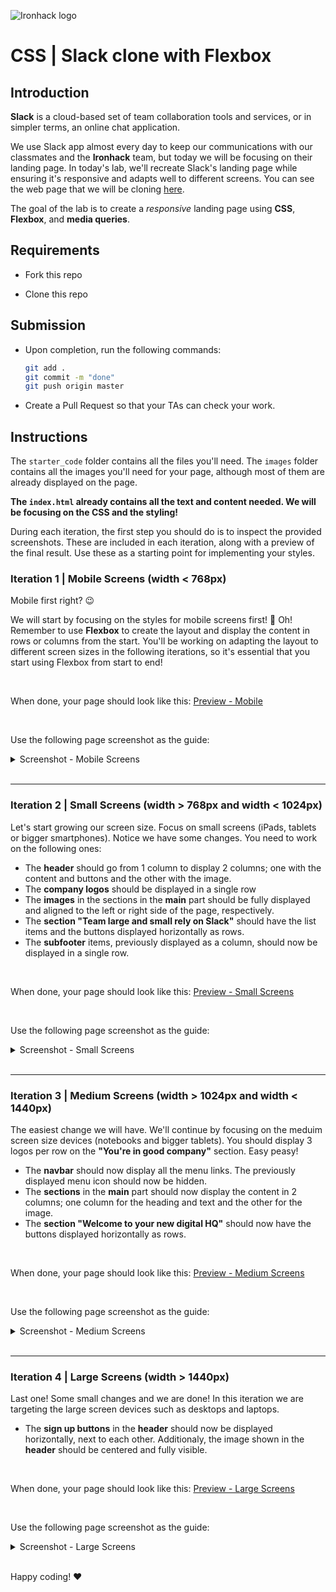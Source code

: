 ![Ironhack logo](https://user-images.githubusercontent.com/23629340/40541063-a07a0a8a-601a-11e8-91b5-2f13e4e6b441.png)

# CSS | Slack clone with Flexbox

## Introduction

**Slack** is a cloud-based set of team collaboration tools and services, or in simpler terms, an online chat application.

We use Slack app almost every day to keep our communications with our classmates and the **Ironhack** team, but today we will be focusing on their landing page. In today's lab, we'll recreate Slack's landing page while ensuring it's responsive and adapts well to different screens. You can see the web page that we will be cloning [here](https://www.figma.com/proto/k77VYVA70WcPYRLvg4QmIf/LAB-CSS-Slack-Clone?node-id=125%3A3&scaling=scale-down-width&page-id=125%3A2&starting-point-node-id=125%3A3&hide-ui=1).



The goal of the lab is to create a *responsive* landing page using **CSS**, **Flexbox**, and **media queries**.




## Requirements

- Fork this repo

- Clone this repo

  

## Submission

- Upon completion, run the following commands:

  ```bash
  git add .
  git commit -m "done"
  git push origin master
  ```

- Create a Pull Request so that your TAs can check your work.



## Instructions

The `starter_code` folder contains all the files you'll need. The `images` folder contains all the images you'll need for your page, although most of them are already displayed on the page.



**The `index.html` already contains all the text and content needed.  We will be focusing on the CSS and the styling!**



During each iteration, the first step you should do is to inspect the provided screenshots. These are included in each iteration, along with a preview of the final result. Use these as a starting point for implementing your styles.



<!--

## Iteration 0 | Introduction to Figma

The first step during every iteration will be to inspect the design files. These were created using Figma are usually handed of to developers by designers. [Figma](https://www.figma.com/) is a web-based UI (User Interface) design tool, used for creating design prototypes for websites and applications.

Figma is great because it allows designers and developers to collaborate on projects while also making it simple to share and preview the web page designs.

When you begin working as a developer, it is very likely that your team will use Figma to handoff the designs of the features you will be asked to create. We're going to assume you've never seen Figma before, so don't worry. The following short videos should get you up to speed:

- [What is Figma?](https://www.youtube.com/watch?v=_d8GG2QZYAM)

- [Figma for Frontend developers [ in 5 minutes ]](https://www.youtube.com/watch?v=hbN9RGcQFNU)

-->



### Iteration 1 | Mobile Screens (width < 768px)

Mobile first right? :wink: 

We will start by focusing on the styles for mobile screens first! 📱 Oh! Remember to use **Flexbox** to create the layout and display the content in rows or columns from the start. You'll be working on adapting the layout to different screen sizes in the following iterations, so it's essential that you start using Flexbox from start to end!



<br>

When done, your page should look like this: [Preview - Mobile](https://www.figma.com/proto/k77VYVA70WcPYRLvg4QmIf/LAB-CSS-Slack-Clone?node-id=68%3A2762&scaling=scale-down&page-id=68%3A2761&starting-point-node-id=68%3A2762&show-proto-sidebar=1&hide-ui=1)



<br>

Use the following page screenshot as the guide:

<details>
  <summary>Screenshot - Mobile Screens</summary>
  <img src="https://education-team-2020.s3.eu-west-1.amazonaws.com/web-dev/m1/lab-flexbox-slack/Home+Page+-+420px.png" />
  <br/>

  [Back to top](#iteration-1--mobile-screens-width--768px)
</details>





<!--

You can inspect the page styles here:

[Figma file - Mobile]()

-->



<br>



----




### Iteration 2 | Small Screens (width > 768px and width < 1024px)

Let's start growing our screen size. Focus on small screens (iPads, tablets or bigger smartphones). Notice we have some changes. You need to work on the following ones: 

- The **header** should go from 1 column to display 2 columns; one with the content and buttons and the other with the image.
- The **company logos** should be displayed in a single row
- The **images** in the sections in the **main** part should be fully displayed and aligned to the left or right side of the page, respectively.
- The **section "Team large and small rely on Slack"** should have the list items and the buttons displayed horizontally as rows.
- The **subfooter** items, previously displayed as a column, should now be displayed in a single row.



<br>

When done, your page should look like this: [Preview - Small Screens](https://www.figma.com/proto/k77VYVA70WcPYRLvg4QmIf/LAB-CSS-Slack-Clone?node-id=49%3A1508&scaling=scale-down&page-id=68%3A2976&starting-point-node-id=49%3A1508&hide-ui=1)



<br>

Use the following page screenshot as the guide:

<details>
  <summary>Screenshot - Small Screens</summary>
  <img src="https://education-team-2020.s3.eu-west-1.amazonaws.com/web-dev/m1/lab-flexbox-slack/Home+Page+-+768px.png" />
  <br/>

  [Back to top](#iteration-2--small-screens-width--768px-and-width--1024px)
</details>



<!--

You can inspect the page styles here:

[Figma file - Small Screens]()

-->





<br>



----



### Iteration 3 | Medium Screens (width > 1024px and width < 1440px)

The easiest change we will have. We'll continue by focusing on the meduim screen size devices (notebooks and bigger tablets). You should display 3 logos per row on the **"You're in good company"** section. Easy peasy!



- The **navbar** should now display all the menu links. The previously displayed menu icon should now be hidden.
- The **sections** in the **main** part should now display the content in 2 columns; one column for the heading and text and the other for the image.
- The **section "Welcome to your new digital HQ"** should now have the buttons displayed horizontally as rows.



<br>

When done, your page should look like this: [Preview - Medium Screens](https://www.figma.com/proto/k77VYVA70WcPYRLvg4QmIf/LAB-CSS-Slack-Clone?node-id=49%3A2159&scaling=scale-down&page-id=68%3A2977&starting-point-node-id=49%3A2159&hide-ui=1)



<br>

Use the following page screenshot as the guide:

<details>
  <summary>Screenshot - Medium Screens</summary>
  <img src="https://education-team-2020.s3.eu-west-1.amazonaws.com/web-dev/m1/lab-flexbox-slack/Home+Page+-+1024px.png" />
  <br/>

  [Back to top](#iteration-3--medium-screens-width--1024px-and-width--1440px)
</details>



<!--

You can inspect the page styles here:

[Figma file - Medium Screens]()

-->



<br>



----




### Iteration 4 | Large Screens (width > 1440px)

Last one! Some small changes and we are done! In this iteration we are targeting the large screen devices such as desktops and laptops.

- The **sign up buttons** in the **header** should now be displayed horizontally, next to each other. Additionaly, the image shown in the **header** should be centered and fully visible.

  

<br>

When done, your page should look like this: [Preview - Large Screens](https://www.figma.com/proto/k77VYVA70WcPYRLvg4QmIf/LAB-CSS-Slack-Clone?node-id=49%3A2489&scaling=scale-down&page-id=68%3A2978&starting-point-node-id=49%3A2489&hide-ui=1)



<br>

Use the following page screenshot as the guide:

<details>
  <summary>Screenshot - Large Screens</summary>
  <img src="https://education-team-2020.s3.eu-west-1.amazonaws.com/web-dev/m1/lab-flexbox-slack/Home+Page+-+1440px.png" />
  <br/>


  [Back to top](#iteration-4--large-screens-width--1440px)

</details>



<!--

You can inspect the page styles here: [Figma file - Large Screens]()

-->



<br />



Happy coding! ❤️
